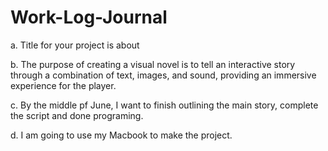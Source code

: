 # Work-Log-Journal
a. Title for your project is about

b. The purpose of creating a visual novel is to tell an interactive story through a combination of text, images, and sound, providing an immersive experience for the player.

c. By the middle pf June, I want to finish outlining the main story, complete the script and done programing. 

d. I am going to use my Macbook to make the project.
